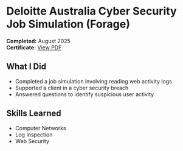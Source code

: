 # Deloitte Australia Cyber Security Job Simulation (Forage)

**Completed:** August 2025  
**Certificate:** [View PDF](../../Certifications/deloitte-cybersecurity-forage.pdf)  

## What I Did
- Completed a job simulation involving reading web activity logs  
- Supported a client in a cyber security breach  
- Answered questions to identify suspicious user activity

## Skills Learned
- Computer Networks
- Log Inspection
- Web Security
 
